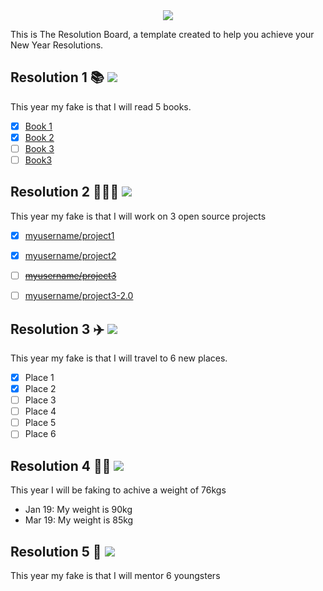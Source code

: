 <div align="center">
  <img src="https://i.imgur.com/thKzPkw.png">
</div>

This is The Resolution Board, a template created to help you achieve your New Year Resolutions.  

## Resolution 1 📚 ![](https://img.shields.io/badge/progress-80%25-green.svg)
This year my fake is that I will read 5 books.

- [x] [Book 1](#)
- [x] [Book 2](#)
- [ ] [Book 3](#)
- [ ] [Book3](#)

## Resolution 2 👨🏻‍💻 ![](https://img.shields.io/badge/progress-50%25-yellow.svg)

This year my fake is that I will work on 3 open source projects

- [x] [myusername/project1](#)
- [x] [myusername/project2](#)
- [ ] ~~[myusername/project3](#)~~
- [ ] [myusername/project3-2.0](#)


## Resolution 3 ✈️ ![](https://img.shields.io/badge/progress-10%25-red.svg)
This year my fake is that I will travel to 6 new places.

- [x] Place 1
- [x] Place 2
- [ ] Place 3
- [ ] Place 4
- [ ] Place 5
- [ ] Place 6

## Resolution 4 💪🏼 ![](https://img.shields.io/badge/completed-100%25-darkgreen.svg)
This year I will be faking to achive a weight of 76kgs
* Jan 19: My weight is 90kg
* Mar 19: My weight is 85kg

## Resolution 5 🤝 ![](https://img.shields.io/badge/progress-90%25-green.svg)
This year my fake is that I will mentor 6 youngsters 